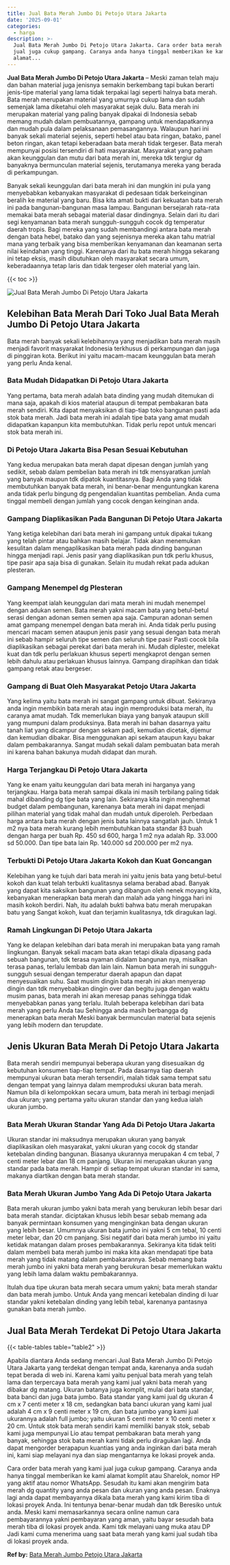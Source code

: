 ```yaml
---
title: Jual Bata Merah Jumbo Di Petojo Utara Jakarta
date: '2025-09-01'
categories:
  - harga
description: >-
  Jual Bata Merah Jumbo Di Petojo Utara Jakarta. Cara order bata merah yang kami
  jual juga cukup gampang. Caranya anda hanya tinggal memberikan ke kami
  alamat...
---
```


**Jual Bata Merah Jumbo Di Petojo Utara Jakarta** – Meski zaman telah maju dan bahan material juga jenisnya semakin berkembang tapi bukan berarti jenis-tipe material yang lama tidak terpakai lagi seperti halnya bata merah. Bata merah merupakan material yang umurnya cukup lama dan sudah semenjak lama diketahui oleh masyarakat sejak dulu. Bata merah ini merupakan material yang paling banyak dipakai di Indonesia sebab memang mudah dalam pembuatannya, gampang untuk mendapatkannya dan mudah pula dalam pelaksanaan pemasangannya. Walaupun hari ini banyak sekali material sejenis, seperti hebel atau bata ringan, batako, panel beton ringan, akan tetapi keberadaan bata merah tidak tergeser. Bata merah mempunyai posisi tersendiri di hati masyarakat. Masyarakat yang paham akan keunggulan dan mutu dari bata merah ini, mereka tdk tergiur dg banyaknya bermunculan material sejenis, terutamanya mereka yang berada di perkampungan.

Banyak sekali keunggulan dari bata merah ini dan mungkin ini pula yang menyebabkan kebanyakan masyarakat di pedesaan tidak berkeinginan beralih ke material yang baru. Bisa kita amati bukti dari kekuatan bata merah ini pada bangunan-bangunan masa lampau. Bangunan bersejarah rata-rata memakai bata merah sebagai material dasar dindingnya. Selain dari itu dari segi kenyamanan bata merah sungguh-sungguh cocok dg temperatur daerah tropis. Bagi mereka yang sudah membandingi antara bata merah dengan bata hebel, batako dan yang sejenisnya mereka akan tahu matrial mana yang terbaik yang bisa memberikan kenyamanan dan keamanan serta nilai keindahan yang tinggi. Karenanya dari itu bata merah hingga sekarang ini tetap eksis, masih dibutuhkan oleh masyarakat secara umum, keberadaannya tetap laris dan tidak tergeser oleh material yang lain.

{{< toc >}}

![Jual Bata Merah Jumbo Di Petojo Utara Jakarta](/images/jual-bata-merah-28.png)

## Kelebihan Bata Merah Dari Toko Jual Bata Merah Jumbo Di Petojo Utara Jakarta

Bata merah banyak sekali kelebihannya yang menjadikan bata merah masih menjadi favorit masyarakat Indonesia terkhusus di perkampungan dan juga di pinggiran kota. Berikut ini yaitu macam-macam keunggulan bata merah yang perlu Anda kenal.

### Bata Mudah Didapatkan Di Petojo Utara Jakarta

Yang pertama, bata merah adalah bata dinding yang mudah ditemukan di mana saja, apakah di kios material ataupun di tempat pembakaran bata merah sendiri. Kita dapat menyaksikan di tiap-tiap toko bangunan pasti ada stok bata merah. Jadi bata merah ini adalah tipe bata yang amat mudah didapatkan kapanpun kita membutuhkan. Tidak perlu repot untuk mencari stok bata merah ini.

### Di Petojo Utara Jakarta Bisa Pesan Sesuai Kebutuhan

Yang kedua merupakan bata merah dapat dipesan dengan jumlah yang sedikit, sebab dalam pembelian bata merah ini tdk mensyaratkan jumlah yang banyak maupun tdk dipatok kuantitasnya. Bagi Anda yang tidak membutuhkan banyak bata merah, ini benar-benar menguntungkan karena anda tidak perlu bingung dg pengendalian kuantitas pembelian. Anda cuma tinggal membeli dengan jumlah yang cocok dengan keinginan anda.

### Gampang Diaplikasikan Pada Bangunan Di Petojo Utara Jakarta

Yang ketiga kelebihan dari bata merah ini gampang untuk dipakai tukang yang telah pintar atau bahkan masih belajar. Tidak akan menemukan kesulitan dalam mengaplikasikan bata merah pada dinding bangunan hingga menjadi rapi. Jenis pasir yang diaplikasikan pun tdk perlu khusus, tipe pasir apa saja bisa di gunakan. Selain itu mudah rekat pada adukan plesteran.

### Gampang Menempel dg Plesteran

Yang keempat ialah keunggulan dari mata merah ini mudah menempel dengan adukan semen. Bata merah yakni macam bata yang betul-betul serasi dengan adonan semen semen apa saja. Campuran adonan semen amat gampang menempel dengan bata merah ini. Anda tidak perlu pusing mencari macam semen ataupun jenis pasir yang sesuai dengan bata merah ini sebab hampir seluruh tipe semen dan seluruh tipe pasir Pasti cocok bila diaplikasikan sebagai perekat dari bata merah ini. Mudah diplester, melekat kuat dan tdk perlu perlakuan khusus seperti mengkaprot dengan semen lebih dahulu atau perlakuan khusus lainnya. Gampang dirapihkan dan tidak gampang retak atau bergeser.

### Gampang di Buat Oleh Masyarakat Petojo Utara Jakarta

Yang kelima yaitu bata merah ini sangat gampang untuk dibuat. Sekiranya anda ingin membikin bata merah atau ingin memproduksi bata merah, itu caranya amat mudah. Tdk memerlukan biaya yang banyak ataupun skill yang mumpuni dalam produksinya. Bata merah ini bahan dasarnya yaitu tanah liat yang dicampur dengan sekam padi, kemudian dicetak, dijemur dan kemudian dibakar. Bisa menggunakan api sekam ataupun kayu bakar dalam pembakarannya. Sangat mudah sekali dalam pembuatan bata merah ini karena bahan bakunya mudah didapat dan murah.

### Harga Terjangkau Di Petojo Utara Jakarta

Yang ke enam yaitu keunggulan dari bata merah ini harganya yang terjangkau. Harga bata merah sampai dikala ini masih terbilang paling tidak mahal dibanding dg tipe bata yang lain. Sekiranya kita ingin menghemat budget dalam pembangunan, karenanya bata merah ini dapat menjadi pilihan material yang tidak mahal dan mudah untuk diperoleh. Perbedaan harga antara bata merah dengan jenis bata lainnya sangatlah jauh. Untuk 1 m2 nya bata merah kurang lebih membutuhkan bata standar 83 buah dengan harga per buah Rp. 450 sd 600, harga 1 m2 nya adalah Rp. 33.000 sd 50.000. Dan tipe bata lain Rp. 140.000 sd 200.000 per m2 nya.

### Terbukti Di Petojo Utara Jakarta Kokoh dan Kuat Goncangan

Kelebihan yang ke tujuh dari bata merah ini yaitu jenis bata yang betul-betul kokoh dan kuat telah terbukti kualitasnya selama berabad abad. Banyak yang dapat kita saksikan bangunan yang dibangun oleh nenek moyang kita, kebanyakan menerapkan bata merah dan malah ada yang hingga hari ini masih kokoh berdiri. Nah, itu adalah bukti bahwa batu merah merupakan batu yang Sangat kokoh, kuat dan terjamin kualitasnya, tdk diragukan lagi.

### Ramah Lingkungan Di Petojo Utara Jakarta

Yang ke delapan kelebihan dari bata merah ini merupakan bata yang ramah lingkungan. Banyak sekali macam bata akan tetapi dikala dipasang pada sebuah bangunan, tdk terasa nyaman didalam bangunan nya, misalkan terasa panas, terlalu lembab dan lain lain. Namun bata merah ini sungguh-sungguh sesuai dengan temperatur daerah apapun dan dapat menyesuaikan suhu. Saat musim dingin bata merah ini akan menyerap dingin dan tdk menyebabkan dingin over dan begitu juga dengan waktu musim panas, bata merah ini akan meresap panas sehingga tidak menyebabkan panas yang terlalu. Itulah beberapa kelebihan dari bata merah yang perlu Anda tau Sehingga anda masih berbangga dg menerapkan bata merah Meski banyak bermunculan material bata sejenis yang lebih modern dan terupdate.

## Jenis Ukuran Bata Merah Di Petojo Utara Jakarta

Bata merah sendiri mempunyai beberapa ukuran yang disesuaikan dg kebutuhan konsumen tiap-tiap tempat. Pada dasarnya tiap daerah mempunyai ukuran bata merah tersendiri, malah tidak sama tempat satu dengan tempat yang lainnya dalam memproduksi ukuran bata merah. Namun bila di kelompokkan secara umum, bata merah ini terbagi menjadi dua ukuran; yang pertama yaitu ukuran standar dan yang kedua ialah ukuran jumbo.

### Bata Merah Ukuran Standar Yang Ada Di Petojo Utara Jakarta

Ukuran standar ini maksudnya merupakan ukuran yang banyak diaplikasikan oleh masyarakat, yakni ukuran yang cocok dg standar ketebalan dinding bangunan. Biasanya ukurannya merupakan 4 cm tebal, 7 centi meter lebar dan 18 cm panjang. Ukuran ini merupakan ukuran yang standar pada bata merah. Hampir di setiap tempat ukuran standar ini sama, makanya diartikan dengan bata merah standar.

### Bata Merah Ukuran Jumbo Yang Ada Di Petojo Utara Jakarta

Bata merah ukuran jumbo yakni bata merah yang berukuran lebih besar dari bata merah standar. diciptakan khusus lebih besar sebab memang ada banyak permintaan konsumen yang menginginkan bata dengan ukuran yang lebih besar. Umumnya ukuran bata jumbo ini yakni 5 cm tebal, 10 centi meter lebar, dan 20 cm panjang. Sisi negatif dari bata merah jumbo ini yaitu ketidak matangan dalam proses pembakarannya. Sekiranya kita tidak teliti dalam membeli bata merah jumbo ini maka kita akan mendapati tipe bata merah yang tidak matang dalam pembakarannya. Sebab memang bata merah jumbo ini yakni bata merah yang berukuran besar memerlukan waktu yang lebih lama dalam waktu pembakarannya.

Itulah dua tipe ukuran bata merah secara umum yakni; bata merah standar dan bata merah jumbo. Untuk Anda yang mencari ketebalan dinding di luar standar yakni ketebalan dinding yang lebih tebal, karenanya pantasnya gunakan bata merah jumbo.

## Jual Bata Merah Terdekat Di Petojo Utara Jakarta

{{< table-tables table="table2" >}}

Apabila diantara Anda sedang mencari Jual Bata Merah Jumbo Di Petojo Utara Jakarta yang terdekat dengan tempat anda, karenanya anda sudah tepat berada di web ini. Karena kami yaitu penjual bata merah yang telah lama dan terpercaya bata merah yang kami jual yakni bata merah yang dibakar dg matang. Ukuran batanya juga komplit, mulai dari bata standar, bata banci dan juga bata jumbo. Bata standar yang kami jual dg ukuran 4 cm x 7 centi meter x 18 cm, sedangkan bata banci ukuran yang kami jual adalah 4 cm x 9 centi meter x 19 cm, dan bata jumbo yang kami jual ukurannya adalah full jumbo; yaitu ukuran 5 centi meter x 10 centi meter x 20 cm. Untuk stok bata merah sendiri kami memiliki banyak stok, sebab kami juga mempunyai Lio atau tempat pembakaran bata merah yang banyak, sehingga stok bata merah kami tidak perlu diragukan lagi. Anda dapat mengorder berapapun kuantias yang anda inginkan dari bata merah ini, kami siap melayani nya dan siap mengantarnya ke lokasi proyek anda.

Cara order bata merah yang kami jual juga cukup gampang. Caranya anda hanya tinggal memberikan ke kami alamat komplit atau Sharelok, nomor HP yang aktif atau nomor WhatsApp. Sesudah itu kami akan mengirim bata merah dg quantity yang anda pesan dan ukuran yang anda pesan. Enaknya lagi anda dapat membayarnya dikala bata merah yang kami kirim tiba di lokasi proyek Anda. Ini tentunya benar-benar mudah dan tdk Beresiko untuk anda. Meski kami memasarkannya secara online namun cara pembayarannya yakni pembayaran yang aman, yaitu bayar sesudah bata merah tiba di lokasi proyek anda. Kami tdk melayani uang muka atau DP Jadi kami cuma menerima uang saat bata merah yang kami jual sudah tiba di lokasi proyek anda.

**Ref by:** [Bata Merah Jumbo Petojo Utara Jakarta](https://id.wikipedia.org/wiki/Bata)
